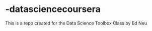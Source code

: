 -datasciencecoursera
====================

This is a repo created for the Data Science Toolbox Class by Ed Neu
